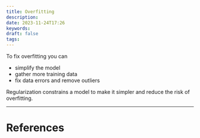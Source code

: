 ```yaml
---
title: Overfitting
description: 
date: 2023-11-24T17:26
keywords: 
draft: false
tags:
---
```

To fix overfitting you can
- simplify the model
- gather more training data
- fix data errors and remove outliers

Regularization constrains a model to make it simpler and reduce the risk of overfitting.

---
# References
